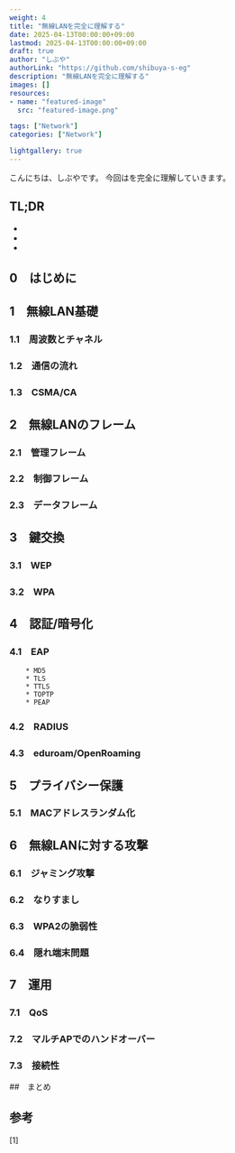 ```yaml
---
weight: 4
title: "無線LANを完全に理解する"
date: 2025-04-13T00:00:00+09:00
lastmod: 2025-04-13T00:00:00+09:00
draft: true
author: "しぶや"
authorLink: "https://github.com/shibuya-s-eg"
description: "無線LANを完全に理解する"
images: []
resources:
- name: "featured-image"
  src: "featured-image.png"

tags: ["Network"]
categories: ["Network"]

lightgallery: true
---
```


<!--
Todo:
- TLDR
* 無線LANセキュリティ
    * WPA3
    * WPA2 Enteprise, Personal
    * Enhanced Open
    * EAP
   * ジャミング攻撃
    * 隠れ端末問題:https://xtech.nikkei.com/atcl/nxt/column/18/00247/041000003/
        * 他のキャリアを見つけられない
        * そもそものCSMA/CAは
    * wpa2とwpa3の違い
    * wifi dpp
    * sae
    * iphoneのMACアドレスランダム化
    * OpenRoaming
        * eduroam

-->


こんにちは、しぶやです。
今回はを完全に理解していきます。


## TL;DR

*
*
*

## 0　はじめに

## 1　無線LAN基礎

### 1.1　周波数とチャネル

### 1.2　通信の流れ

### 1.3　CSMA/CA

## 2　無線LANのフレーム

### 2.1　管理フレーム
### 2.2　制御フレーム
### 2.3　データフレーム

## 3　鍵交換

### 3.1　WEP

### 3.2　WPA

## 4　認証/暗号化

### 4.1　EAP

        * MD5
        * TLS
        * TTLS
        * TOPTP
        * PEAP


### 4.2　RADIUS
### 4.3　eduroam/OpenRoaming

## 5　プライバシー保護

### 5.1　MACアドレスランダム化

## 6　無線LANに対する攻撃

### 6.1　ジャミング攻撃

### 6.2　なりすまし

### 6.3　WPA2の脆弱性

### 6.4　隠れ端末問題


## 7　運用

### 7.1　QoS
### 7.2　マルチAPでのハンドオーバー
### 7.3　接続性

##　まとめ

## 参考

[1] []()
